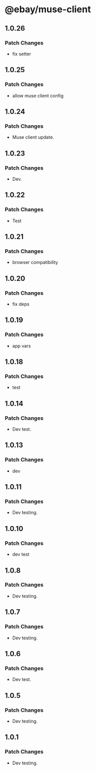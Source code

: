 # @ebay/muse-client

## 1.0.26

### Patch Changes

- fix setter

## 1.0.25

### Patch Changes

- allow muse client config

## 1.0.24

### Patch Changes

- Muse client update.

## 1.0.23

### Patch Changes

- Dev.

## 1.0.22

### Patch Changes

- Test

## 1.0.21

### Patch Changes

- browser compatibility

## 1.0.20

### Patch Changes

- fix deps

## 1.0.19

### Patch Changes

- app vars

## 1.0.18

### Patch Changes

- test

## 1.0.14

### Patch Changes

- Dev test.

## 1.0.13

### Patch Changes

- dev

## 1.0.11

### Patch Changes

- Dev testing.

## 1.0.10

### Patch Changes

- dev test

## 1.0.8

### Patch Changes

- Dev testing.

## 1.0.7

### Patch Changes

- Dev testing.

## 1.0.6

### Patch Changes

- Dev test.

## 1.0.5

### Patch Changes

- Dev testing.

## 1.0.1

### Patch Changes

- Dev testing.

